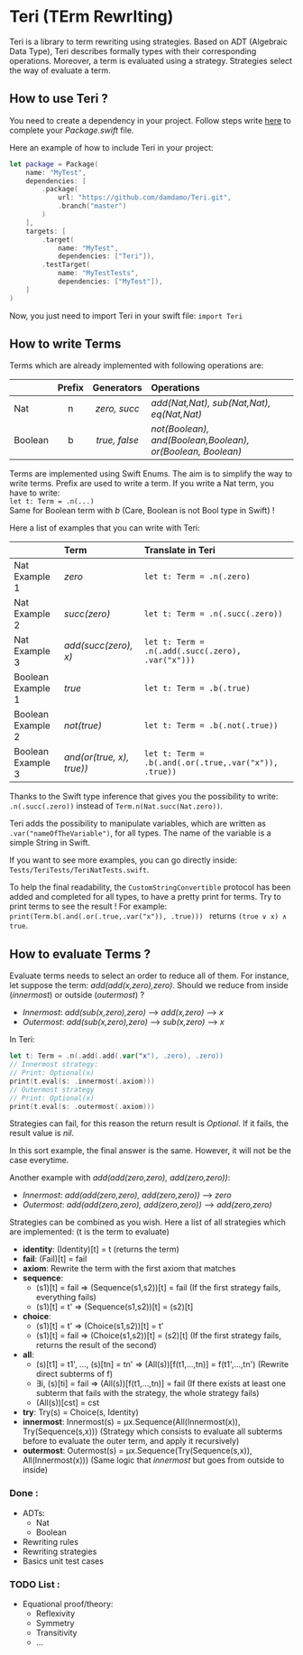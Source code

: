 # Teri (TErm RewrIting)

Teri is a library to term rewriting using strategies.
Based on ADT (Algebraic Data Type), Teri describes formally types with their corresponding operations.
Moreover, a term is evaluated using a strategy.
Strategies select the way of evaluate a term.

## How to use Teri ?

You need to create a dependency in your project.
Follow steps write [here](https://github.com/apple/swift-package-manager/blob/master/Documentation/Usage.md#defining-dependencies) to complete your *Package.swift* file.

Here an example of how to include Teri in your project:

```Swift
let package = Package(
    name: "MyTest",
    dependencies: [
        .package(
            url: "https://github.com/damdamo/Teri.git",
            .branch("master")
        )
    ],
    targets: [
        .target(
            name: "MyTest",
            dependencies: ["Teri"]),
        .testTarget(
            name: "MyTestTests",
            dependencies: ["MyTest"]),
    ]
)
```
Now, you just need to import Teri in your swift file: `import Teri`

## How to write Terms

Terms which are already implemented with following operations are:

|         | Prefix | Generators    | Operations                  |
|---------|:------:|:-------------:|:----------------------------|
| Nat     | n      |*zero, succ*  |  *add(Nat,Nat), sub(Nat,Nat), eq(Nat,Nat)* |
| Boolean | b      | *true, false* | *not(Boolean), and(Boolean,Boolean), or(Boolean, Boolean)* |

Terms are implemented using Swift Enums.
The aim is to simplify the way to write terms.
Prefix are used to write a term.
If you write a Nat term, you have to write:  
`let t: Term = .n(...)`  
Same for Boolean term with *b* (Care, Boolean is not Bool type in Swift) !

Here a list of examples that you can write with Teri:

|                | Term  | Translate in Teri                   |
|----------------|:------|:-----------------------------------|
| Nat Example 1 | *zero*   | `let t: Term = .n(.zero)`          |
| Nat Example 2 | *succ(zero)*| `let t: Term = .n(.succ(.zero))`|
| Nat Example 3 | *add(succ(zero), x)* | `let t: Term = .n(.add(.succ(.zero), .var("x")))`|
| Boolean Example 1 | *true*   | `let t: Term = .b(.true)`          |
| Boolean Example 2 | *not(true)*| `let t: Term = .b(.not(.true))`|
| Boolean Example 3 | *and(or(true, x), true))* | `let t: Term = .b(.and(.or(.true,.var("x")), .true))`|

Thanks to the Swift type inference that gives you the possibility to write: `.n(.succ(.zero))` instead of `Term.n(Nat.succ(Nat.zero))`.

Teri adds the possibility to manipulate variables, which are written as `.var("nameOfTheVariable")`, for all types.
The name of the variable is a simple String in Swift.

If you want to see more examples, you can go directly inside: `Tests/TeriTests/TeriNatTests.swift`.

To help the final readability, the `CustomStringConvertible` protocol has been added and completed for all types, to have a pretty print for terms.
Try to print terms to see the result !
For example: `print(Term.b(.and(.or(.true,.var("x")), .true)))
` returns `(true ∨ x) ∧ true`.

## How to evaluate Terms ?

Evaluate terms needs to select an order to reduce all of them.
For instance, let suppose the term: *add(add(x,zero),zero)*.
Should we reduce from inside (*innermost*) or outside (*outermost*) ?
- *Innermost*: *add(sub(x,zero),zero)* --> *add(x,zero)* --> *x*
- *Outermost*: *add(sub(x,zero),zero)* --> *sub(x,zero)* --> *x*

In Teri:
```Swift
let t: Term = .n(.add(.add(.var("x"), .zero), .zero))
// Innermost strategy:
// Print: Optional(x)
print(t.eval(s: .innermost(.axiom)))
// Outermost strategy
// Print: Optional(x)
print(t.eval(s: .outermost(.axiom)))
```

Strategies can fail, for this reason the return result is *Optional*.
If it fails, the result value is *nil*.

In this sort example, the final answer is the same.
However, it will not be the case everytime.

Another example with *add(add(zero,zero), add(zero,zero))*:
- *Innermost*: *add(add(zero,zero), add(zero,zero))* --> *zero*
- *Outermost*: *add(add(zero,zero), add(zero,zero))* --> *add(zero,zero)*

Strategies can be combined as you wish.
Here a list of all strategies which are implemented:
(t is the term to evaluate)
- **identity**: (Identity)[t] = t (returns the term)
- **fail**: (Fail)[t] = fail
- **axiom**: Rewrite the term with the first axiom that matches
- **sequence**:
  - (s1)[t] = fail => (Sequence(s1,s2))[t] = fail (If the first strategy fails, everything fails)
  - (s1)[t] = t' => (Sequence(s1,s2))[t] = (s2)[t]
- **choice**:
  - (s1)[t] = t' => (Choice(s1,s2))[t] = t'
  - (s1)[t] = fail => (Choice(s1,s2))[t] = (s2)[t] (If the first strategy fails, returns the result of the second)
- **all**:
  - (s)[t1] = t1', ..., (s)[tn] = tn' => (All(s))[f(t1,...,tn)] = f(t1',...,tn') (Rewrite direct subterms of f)
  - ∃i, (s)[ti] = fail => (All(s))[f(t1,...,tn)] = fail (If there exists at least one subterm that fails with the strategy, the whole strategy fails)
  - (All(s))[cst] = cst
- **try**: Try(s) = Choice(s, Identity)
- **innermost**: Innermost(s) = μx.Sequence(All(Innermost(x)), Try(Sequence(s,x))) (Strategy which consists to evaluate all subterms before to evaluate the outer term, and apply it recursively)
- **outermost**: Outermost(s) = μx.Sequence(Try(Sequence(s,x)), All(Innermost(x))) (Same logic that *innermost* but goes from outside to inside)

### Done :

- ADTs:
  - Nat
  - Boolean
- Rewriting rules
- Rewriting strategies
- Basics unit test cases

### TODO List :

- Equational proof/theory:
  - Reflexivity
  - Symmetry
  - Transitivity
  - ...
